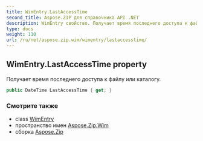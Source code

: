 ```yaml
---
title: WimEntry.LastAccessTime
second_title: Aspose.ZIP для справочника API .NET
description: WimEntry свойство. Получает время последнего доступа к файлу или каталогу.
type: docs
weight: 110
url: /ru/net/aspose.zip.wim/wimentry/lastaccesstime/
---
```

## WimEntry.LastAccessTime property

Получает время последнего доступа к файлу или каталогу.

```csharp
public DateTime LastAccessTime { get; }
```

### Смотрите также

* class [WimEntry](../)
* пространство имен [Aspose.Zip.Wim](../../wimentry/)
* сборка [Aspose.Zip](../../../)


